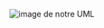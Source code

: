![image de notre UML](https://www.signaletique-pro.fr/media/catalog/product/cache/90e6888e0e5c2cbadf121e0c3f9bbad3/p/r/prendre-connaissance-du-mode-d_emploi-manuel-700px.jpg)
